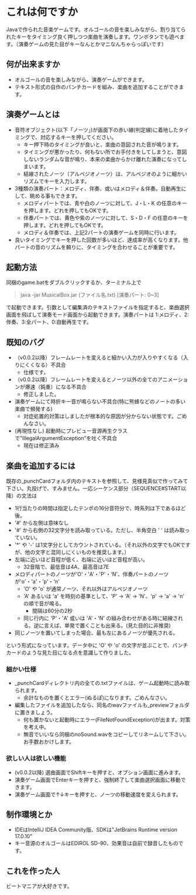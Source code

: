 # これは何ですか
Javaで作られた音楽ゲームです。オルゴールの音を楽しみながら、割り当てられたキーをタイミング良く押しつつ楽曲を演奏します。ワンボタンでも遊べます。（演奏ゲームの見た目がキーなんとかマニなんちゃらっぽいです）

## 何が出来ますか
- オルゴールの音を楽しみながら、演奏ゲームができます。
- テキスト形式の自作のパンチカードを組み、楽曲を追加することができます。

## 演奏ゲームとは
- 音符オブジェクト(以下「ノーツ」)が画面下の赤い線(判定線)に着地したタイミングで、対応するキーを押してください。
  - キー押下時のタイミングが良いと、楽曲の意図された音が鳴ります。
  - タイミングが悪かったり、何もない所でお手付きをしてしまうと、意図しないランダムな音が鳴り、本来の楽曲からかけ離れた演奏になってしまいます。
  - 結線されたノーツ（アルペジオノーツ）は、アルペジオのように細かいリズムでキーを入力します。
- 3種類の演奏パート：メロディ、伴奏、或いはメロディ＆伴奏。自動再生にして、眺める事もできます。
  - メロディパートでは、青や白のノーツに対して、J・L・K の任意のキーを押します。どれを押してもOKです。
  - 伴奏パートでは、黄色や紫のノーツに対して、S・D・F の任意のキーを押します。どれを押してもOKです。
  - メロディ＆伴奏では、上記2パートの演奏ゲームを同時に行います。
- 良いタイミングでキーを押した回数が多いほど、達成率が高くなります。他パートの音のリズムを頼りに、タイミングを合わせることが重要です。

## 起動方法
同梱のgame.batをダブルクリックするか、ターミナル上で

> java -jar MusicalBox.jar (ファイル名.txt) [演奏パート: 0~3]

で起動できます。引数として編集済のテキストファイルを指定すると、楽曲選択画面を飛ばして演奏モード画面から起動できます。演奏パートは 1:メロディ、2:伴奏、3:全パート、0:自動再生です。

## 既知のバグ
- （v0.0.2以降）フレームレートを変えると細かい入力が入りやすくなる（入りにくくなる）不具合
  - 仕様です。
- （v0.0.2以降）フレームレートを変えるとノーツ以外の全てのアニメーションが爆速（鈍重）になる不具合
  - 修正しました。
- 演奏ゲームにて時折キー音が鳴らない不具合(特に熊蜂などのノートの多い楽曲で頻発する)
  - 対症処置的対策はしましたが根本的な原因が分からない状態です。ごめんなさい。
- (再現性なし) 起動時にプレビュー音源再生クラスで"IllegalArgumentException"を吐く不具合
  - 現在は修正済み

## 楽曲を追加するには
既存の_punchCardフォルダ内のテキストを参照して、見様見真似で作ってみて下さい。丸投げで、すみません。一応シーケンス部分（SEQUENCE#START以降）の文法は
- 1行当たりの時間は指定したテンポの16分音符分で、時系列は下であるほど後。
- '#' から左側は意味なし
- '#' から右側の32文字分を読み取っている。ただし、半角空白 ' ' は読み取っていない。
- '*' や '-' は1文字分としてカウントされている。（それ以外の文字でもOKですが、他の文字と混同しにくいものを推奨します。）
- 左端に近いほど音程が低く、右端に近いほど音程が高い。
  - 32音階で、最低音は4A、最高音は7E
- メロディパートのノーツが'O'・'A'・'P'・'N'、伴奏パートのノーツが'o'・'a'・'p'・'n'
  - 'O' や 'o' が通常ノーツ、それ以外はアルペジオノーツ
  - 'A' あるいは 'a' を時刻の基準として、'P' → 'A' → 'N'、'p' → 'a' → 'n' の順で音が鳴る。
    - 間隔は60分の2秒
  - 同じ行内に 'P'・'A' 或いは 'A'・'N' の組み合わせがある時に結線される。逆に言えば、単発で置くことも出来る。(見た目的に非推奨)
- 同じノーツを置いてしまった場合、最も左にあるノーツが優先される。

という形式になっています。データ中に 'O' や 'o' の文字が並ぶことで、パンチカードのような見た目になる点を意識して作りました。

### 細かい仕様
- _punchCardディレクトリ内の全ての.txtファイルは、ゲーム起動時に読み取られます。
  - 余計なものを置くとエラー(ぬるぽ)になります。ごめんなさい。
- 編集したファイルを追加したなら、同名のwavファイルも_previewフォルダに置きましょう。
  - 何も置かないと起動時にエラー(FileNotFoundException)が出ます。対策を考え中。
  - 無音でいいなら同梱のnoSound.wavをコピーしてリネームして下さい。お手数おかけします。

### 欲しい人は欲しい機能
- (v0.0.2以降) 選曲画面でShiftキーを押すと、オプション画面に進みます。
- 演奏ゲーム画面でEnterキーを押すと、強制終了して楽曲選択画面に移動できます。
- 演奏ゲーム画面で↑↓キーを押すと、ノーツの移動速度を変えられます。

## 制作環境とか
- IDEはIntelliJ IDEA Community版、SDKは"JetBrains Runtime version 17.0.10"
- キー音源のオルゴールはEDIROL SD-90、効果音は自前で録音したものです。

## これを作った人
ビートマニアが大好きです。
